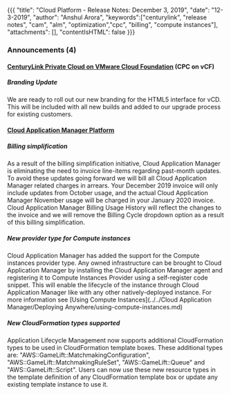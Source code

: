 {{{
"title": "Cloud Platform - Release Notes: December 3, 2019",
"date": "12-3-2019",
"author": "Anshul Arora",
"keywords":["centurylink", "release notes", "cam", "alm", "optimization","cpc", "billing", "compute instances"],
"attachments": [],
"contentIsHTML": false
}}}

### Announcements (4)

#### [CenturyLink Private Cloud on VMware Cloud Foundation](https://www.ctl.io/centurylink-private-cloud-on-vmware-cloud-foundation/) (CPC on vCF)

##### Branding Update

We are ready to roll out our new branding for the HTML5 interface for vCD. This will be included with all new builds and added to our upgrade process for existing customers.

#### [Cloud Application Manager Platform](https://www.ctl.io/cloud-application-manager/)

##### Billing simplification

As a result of the billing simplification initiative, Cloud Application Manager is eliminating the need to invoice line-items regarding past-month updates. To avoid these updates going forward we will bill all Cloud Application Manager related charges in arrears. Your December 2019 invoice will only include updates from October usage, and the actual Cloud Application Manager November usage will be charged in your January 2020 invoice. Cloud Application Manager Billing Usage History will reflect the changes to the invoice and we will remove the Billing Cycle dropdown option as a result of this billing simplification.

##### New provider type for Compute instances

Cloud Application Manager has added the support for the Compute instances provider type. Any owned infrastructure can be brought to Cloud Application Manager by installing the Cloud Application Manager agent and registering it to Compute Instances Provider using a self-register code snippet. This will enable the lifecycle of the instance through Cloud Application Manager like with any other natively-deployed instance. For more information see [Using Compute Instances](../../Cloud Application Manager/Deploying Anywhere/using-compute-instances.md)

##### New CloudFormation types supported

Application Lifecycle Management now supports additional CloudFormation types to be used in CloudFormation template boxes. These additional types are: "AWS::GameLift::MatchmakingConfiguration", "AWS::GameLift::MatchmakingRuleSet", "AWS::GameLift::Queue" and "AWS::GameLift::Script". Users can now use these new resource types in the template definition of any CloudFormation template box or update any existing template instance to use it.
